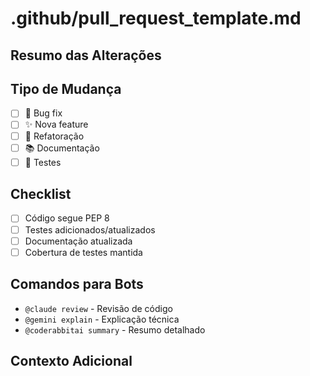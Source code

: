 # .github/pull_request_template.md
## Resumo das Alterações
<!-- Descreva brevemente as mudanças -->

## Tipo de Mudança
- [ ] 🐛 Bug fix
- [ ] ✨ Nova feature
- [ ] 🔧 Refatoração
- [ ] 📚 Documentação
- [ ] 🧪 Testes

## Checklist
- [ ] Código segue PEP 8
- [ ] Testes adicionados/atualizados
- [ ] Documentação atualizada
- [ ] Cobertura de testes mantida

## Comandos para Bots
- `@claude review` - Revisão de código
- `@gemini explain` - Explicação técnica
- `@coderabbitai summary` - Resumo detalhado

## Contexto Adicional
<!-- Informações relevantes para revisão -->
